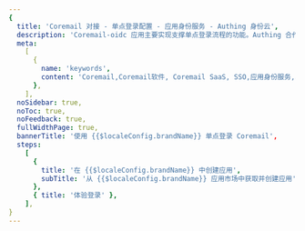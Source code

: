 ```yaml
---
{
  title: 'Coremail 对接 - 单点登录配置 - 应用身份服务 - Authing 身份云',
  description: 'Coremail-oidc 应用主要实现支撑单点登录流程的功能。Authing 合作网络提供 Coremail 对接，单点登录，SSO，实现应用的快捷登录、免密登录，提升员工办公体验、增强用户体验，增强企业数字化服务水平。',
  meta:
    [
      {
        name: 'keywords',
        content: 'Coremail,Coremail软件, Coremail SaaS, SSO,应用身份服务,单点登录配置,Authing身份云',
      },
    ],
  noSidebar: true,
  noToc: true,
  noFeedback: true,
  fullWidthPage: true,
  bannerTitle: '使用 {{$localeConfig.brandName}} 单点登录 Coremail',
  steps:
    [
      {
        title: '在 {{$localeConfig.brandName}} 中创建应用',
        subTitle: '从 {{$localeConfig.brandName}} 应用市场中获取并创建应用',
      },
      { title: '体验登录' },
    ],
}
---
```


<IntegrationDetail/>
